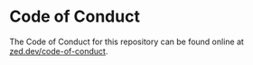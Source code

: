 # Code of Conduct

The Code of Conduct for this repository can be found online at [zed.dev/code-of-conduct](https://zed.dev/code-of-conduct).
